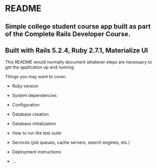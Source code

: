 # README

## Simple college student course app built as part of the Complete Rails Developer Course.

## Built with Rails 5.2.4, Ruby 2.7.1,  Materialize UI

This README would normally document whatever steps are necessary to get the
application up and running.

Things you may want to cover:

* Ruby version

* System dependencies

* Configuration

* Database creation

* Database initialization

* How to run the test suite

* Services (job queues, cache servers, search engines, etc.)

* Deployment instructions

* ...
